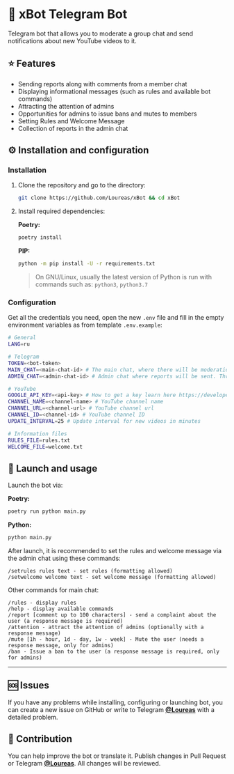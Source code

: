 # 🤖 xBot Telegram Bot

Telegram bot that allows you to moderate a group chat and send notifications about new YouTube videos to it.

## ⭐️ Features

- Sending reports along with comments from a member chat
- Displaying informational messages (such as rules and available bot commands)
- Attracting the attention of admins
- Opportunities for admins to issue bans and mutes to members
- Setting Rules and Welcome Message
- Collection of reports in the admin chat

## ⚙️ Installation and configuration

### Installation

1. Clone the repository and go to the directory:

    ```sh
    git clone https://github.com/Loureas/xBot && cd xBot
    ```

2. Install required dependencies:

    **Poetry:**

    ```sh
    poetry install
    ```

    **PIP:**

    ```sh
    python -m pip install -U -r requirements.txt
    ```
    > On GNU/Linux, usually the latest version of Python is run with commands such as: `python3`, `python3.7`

### Configuration

Get all the credentials you need, open the new `.env` file and fill in the empty environment variables as from template `.env.example`:

```sh
# General
LANG=ru

# Telegram
TOKEN=<bot-token>
MAIN_CHAT=<main-chat-id> # The main chat, where there will be moderation, members and the arrival of notifications about new videos
ADMIN_CHAT=<admin-chat-id> # Admin chat where reports will be sent. Through this chat rules and greetings are sets

# YouTube
GOOGLE_API_KEY=<api-key> # How to get a key learn here https://developers.google.com/youtube/v3/getting-started
CHANNEL_NAME=<channel-name> # YouTube channel name
CHANNEL_URL=<channel-url> # YouTube channel url
CHANNEL_ID=<channel-id> # YouTube channel ID
UPDATE_INTERVAL=25 # Update interval for new videos in minutes

# Information files
RULES_FILE=rules.txt
WELCOME_FILE=welcome.txt
```

## 📝 Launch and usage

Launch the bot via:

**Poetry:**

```sh
poetry run python main.py
```

**Python:**

```sh
python main.py
```

After launch, it is recommended to set the rules and welcome message via the admin chat using these commands:

```
/setrules rules text - set rules (formatting allowed)
/setwelcome welcome text - set welcome message (formatting allowed)
```

Other commands for main chat:

```
/rules - display rules
/help - display available commands
/report [comment up to 100 characters] - send a complaint about the user (a response message is required)
/attention - attract the attention of admins (optionally with a response message)
/mute [1h - hour, 1d - day, 1w - week] - Mute the user (needs a response message, only for admins)
/ban - Issue a ban to the user (a response message is required, only for admins)
```

* * *

## 🆘 Issues
If you have any problems while installing, configuring or launching bot, you can create a new issue on GitHub or write to Telegram [**@Loureas**](https://t.me/Loureas) with a detailed problem.

## 🔧 Contribution
You can help improve the bot or translate it. Publish changes in Pull Request or Telegram [**@Loureas**](https://t.me/Loureas). All changes will be reviewed.

